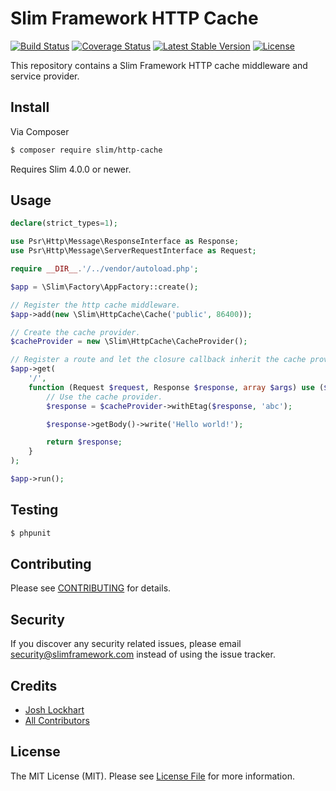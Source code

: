 # Slim Framework HTTP Cache

[![Build Status](https://travis-ci.com/slimphp/Slim-HttpCache.svg?branch=1.x)](https://travis-ci.com/slimphp/Slim-HttpCache)
[![Coverage Status](https://coveralls.io/repos/github/slimphp/Slim-HttpCache/badge.svg?branch=1.x)](https://coveralls.io/github/slimphp/Slim-HttpCache?branch=1.x)
[![Latest Stable Version](https://poser.pugx.org/slim/http-cache/v)](//packagist.org/packages/slim/http-cache)
[![License](https://poser.pugx.org/slim/http-cache/license)](https://packagist.org/packages/slim/http-cache)

This repository contains a Slim Framework HTTP cache middleware and service provider.

## Install

Via Composer

``` bash
$ composer require slim/http-cache
```

Requires Slim 4.0.0 or newer.

## Usage

```php
declare(strict_types=1);

use Psr\Http\Message\ResponseInterface as Response;
use Psr\Http\Message\ServerRequestInterface as Request;

require __DIR__.'/../vendor/autoload.php';

$app = \Slim\Factory\AppFactory::create();

// Register the http cache middleware.
$app->add(new \Slim\HttpCache\Cache('public', 86400));

// Create the cache provider.
$cacheProvider = new \Slim\HttpCache\CacheProvider();

// Register a route and let the closure callback inherit the cache provider.
$app->get(
    '/',
    function (Request $request, Response $response, array $args) use ($cacheProvider): Response {
        // Use the cache provider.
        $response = $cacheProvider->withEtag($response, 'abc');

        $response->getBody()->write('Hello world!');

        return $response;
    }
);

$app->run();
```

## Testing

``` bash
$ phpunit
```

## Contributing

Please see [CONTRIBUTING](CONTRIBUTING.md) for details.

## Security

If you discover any security related issues, please email security@slimframework.com instead of using the issue tracker.

## Credits

- [Josh Lockhart](https://github.com/codeguy)
- [All Contributors](../../contributors)

## License

The MIT License (MIT). Please see [License File](LICENSE.md) for more information.
